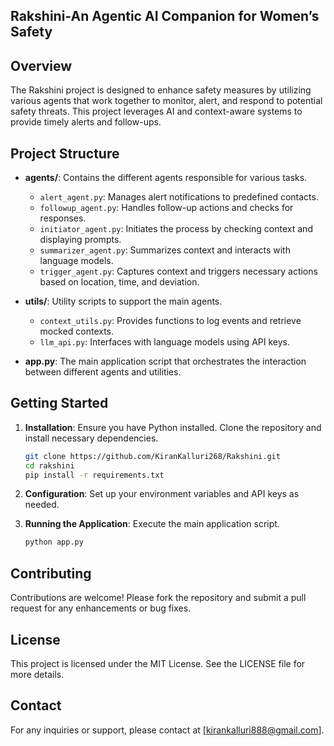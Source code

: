 ## Rakshini-An Agentic AI Companion for Women’s Safety

## Overview
The Rakshini project is designed to enhance safety measures by utilizing various agents that work together to monitor, alert, and respond to potential safety threats. This project leverages AI and context-aware systems to provide timely alerts and follow-ups.

## Project Structure

- **agents/**: Contains the different agents responsible for various tasks.
  - `alert_agent.py`: Manages alert notifications to predefined contacts.
  - `followup_agent.py`: Handles follow-up actions and checks for responses.
  - `initiator_agent.py`: Initiates the process by checking context and displaying prompts.
  - `summarizer_agent.py`: Summarizes context and interacts with language models.
  - `trigger_agent.py`: Captures context and triggers necessary actions based on location, time, and deviation.

- **utils/**: Utility scripts to support the main agents.
  - `context_utils.py`: Provides functions to log events and retrieve mocked contexts.
  - `llm_api.py`: Interfaces with language models using API keys.

- **app.py**: The main application script that orchestrates the interaction between different agents and utilities.

## Getting Started

1. **Installation**: Ensure you have Python installed. Clone the repository and install necessary dependencies.
   ```bash
   git clone https://github.com/KiranKalluri268/Rakshini.git
   cd rakshini
   pip install -r requirements.txt
   ```

2. **Configuration**: Set up your environment variables and API keys as needed.

3. **Running the Application**: Execute the main application script.
   ```bash
   python app.py
   ```

## Contributing
Contributions are welcome! Please fork the repository and submit a pull request for any enhancements or bug fixes.

## License
This project is licensed under the MIT License. See the LICENSE file for more details.

## Contact
For any inquiries or support, please contact at [kirankalluri888@gmail.com].
